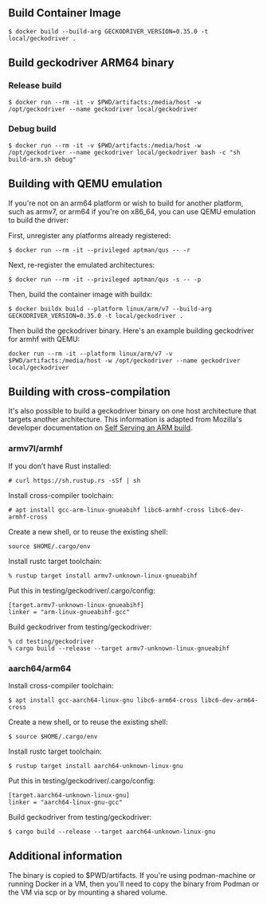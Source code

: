 ## Build Container Image

```
$ docker build --build-arg GECKODRIVER_VERSION=0.35.0 -t local/geckodriver .
```

## Build geckodriver ARM64 binary

### Release build

```
$ docker run --rm -it -v $PWD/artifacts:/media/host -w /opt/geckodriver --name geckodriver local/geckodriver
```

### Debug build

```
$ docker run --rm -it -v $PWD/artifacts:/media/host -w /opt/geckodriver --name geckodriver local/geckodriver bash -c "sh build-arm.sh debug"
```

## Building with QEMU emulation

If you're not on an arm64 platform or wish to build for another platform, such as armv7, or arm64 if you're on x86_64, you can use QEMU emulation to build the driver:

First, unregister any platforms already registered:

```
$ docker run --rm -it --privileged aptman/qus -- -r
```

Next, re-register the emulated architectures:

```
$ docker run --rm -it --privileged aptman/qus -s -- -p
```

Then, build the container image with buildx:

```
$ docker buildx build --platform linux/arm/v7 --build-arg GECKODRIVER_VERSION=0.35.0 -t local/geckodriver .
```

Then build the geckodriver binary. Here's an example building geckodriver for armhf with QEMU:

```
docker run --rm -it --platform linux/arm/v7 -v $PWD/artifacts:/media/host -w /opt/geckodriver --name geckodriver local/geckodriver
```

## Building with cross-compilation

It's also possible to build a geckodriver binary on one host architecture that targets another architecture. This information is adapted from Mozilla's developer documentation on [Self Serving an ARM build](https://firefox-source-docs.mozilla.org/testing/geckodriver/ARM.html).

### armv7l/armhf

If you don’t have Rust installed:
```
# curl https://sh.rustup.rs -sSf | sh
```

Install cross-compiler toolchain:
```
# apt install gcc-arm-linux-gnueabihf libc6-armhf-cross libc6-dev-armhf-cross
```

Create a new shell, or to reuse the existing shell:
```
source $HOME/.cargo/env
```

Install rustc target toolchain:
```
% rustup target install armv7-unknown-linux-gnueabihf
```

Put this in testing/geckodriver/.cargo/config:
```
[target.armv7-unknown-linux-gnueabihf]
linker = "arm-linux-gnueabihf-gcc"
```

Build geckodriver from testing/geckodriver:
```
% cd testing/geckodriver
% cargo build --release --target armv7-unknown-linux-gnueabihf
```

### aarch64/arm64

Install cross-compiler toolchain:
```
$ apt install gcc-aarch64-linux-gnu libc6-arm64-cross libc6-dev-arm64-cross
```

Create a new shell, or to reuse the existing shell:
```
$ source $HOME/.cargo/env
```

Install rustc target toolchain:
```
$ rustup target install aarch64-unknown-linux-gnu
```

Put this in testing/geckodriver/.cargo/config:
```
[target.aarch64-unknown-linux-gnu]
linker = "aarch64-linux-gnu-gcc"
```

Build geckodriver from testing/geckodriver:
```
$ cargo build --release --target aarch64-unknown-linux-gnu
```

## Additional information

The binary is copied to $PWD/artifacts.  If you're using podman-machine or running Docker in a VM, then you'll need to copy the binary from Podman or the VM via scp or by mounting a shared volume.
